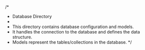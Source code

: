 /*
 * Database Directory
 * 
 * This directory contains database configuration and models.
 * It handles the connection to the database and defines the data structure.
 * Models represent the tables/collections in the database.
 */
